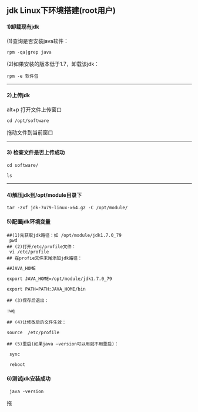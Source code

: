 ## jdk Linux下环境搭建(root用户)

#### 1)卸载现有jdk

(1)查询是否安装java软件：

```shell
rpm -qa|grep java
```

(2)如果安装的版本低于1.7，卸载该jdk：

```shell
rpm -e 软件包
```

---------

#### 2)上传jdk

alt+p 打开文件上传窗口

```shell
cd /opt/software
```

拖动文件到当前窗口

--------------------

#### 3) 检查文件是否上传成功

```shell
cd software/

ls
```

-----------------

#### 4)解压jdk到/opt/module目录下

```shell
tar -zxf jdk-7u79-linux-x64.gz -C /opt/module/
```

#### 5)配置jdk环境变量

```shell
##(1)先获取jdk路径：如 /opt/module/jdk1.7.0_79  
 pwd   
## (2)打开/etc/profile文件：
 vi /etc/profile
## 在profie文件末尾添加jdk路径：

##JAVA_HOME

export JAVA_HOME=/opt/module/jdk1.7.0_79

export PATH=PATH:JAVA_HOME/bin

## (3)保存后退出：

:wq

## (4)让修改后的文件生效：

source  /etc/profile

## (5)重启(如果java –version可以用就不用重启)：	

 sync

 reboot

```

#### 6)测试jdk安装成功

```shell
 java -version
```

 

拖